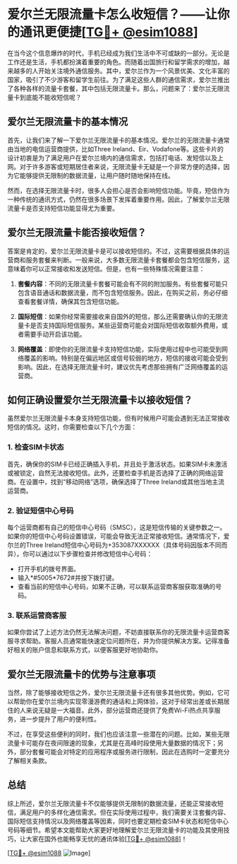# 爱尔兰无限流量卡怎么收短信？——让你的通讯更便捷[[TG💪+ @esim1088](https://t.me/s/esim1088)]

在当今这个信息爆炸的时代，手机已经成为我们生活中不可或缺的一部分。无论是工作还是生活，手机都扮演着重要的角色。而随着出国旅行和留学需求的增加，越来越多的人开始关注境外通信服务。其中，爱尔兰作为一个风景优美、文化丰富的国家，吸引了不少游客和留学生前往。为了满足这些人群的通信需求，爱尔兰推出了各种各样的流量卡套餐，其中包括无限流量卡。那么，问题来了：爱尔兰无限流量卡到底能不能收短信呢？

## 爱尔兰无限流量卡的基本情况

首先，让我们来了解一下爱尔兰无限流量卡的基本情况。爱尔兰的无限流量卡通常由当地的电信运营商提供，比如Three Ireland、Eir、Vodafone等。这些卡片的设计初衷是为了满足用户在爱尔兰境内的通信需求，包括打电话、发短信以及上网。对于许多游客或短期居住者来说，无限流量卡无疑是一个非常方便的选择，因为它能够提供无限制的数据流量，让用户随时随地保持在线。

然而，在选择无限流量卡时，很多人会担心是否会影响短信功能。毕竟，短信作为一种传统的通讯方式，仍然在很多场景下发挥着重要作用。因此，了解爱尔兰无限流量卡是否支持短信功能显得尤为重要。

## 爱尔兰无限流量卡能否接收短信？

答案是肯定的，爱尔兰无限流量卡是可以接收短信的。不过，这需要根据具体的运营商和服务套餐来判断。一般来说，大多数无限流量卡套餐都会包含短信服务，这意味着你可以正常接收和发送短信。但是，也有一些特殊情况需要注意：

1. **套餐内容**：不同的无限流量卡套餐可能会有不同的附加服务。有些套餐可能只包含语音通话和数据流量，而不包含短信服务。因此，在购买之前，务必仔细查看套餐详情，确保其包含短信功能。

2. **国际短信**：如果你经常需要接收来自国外的短信，那么还需要确认你的无限流量卡是否支持国际短信服务。某些运营商可能会对国际短信收取额外费用，或者需要手动开启该功能。

3. **网络覆盖**：即使你的无限流量卡支持短信功能，实际使用过程中也可能受到网络覆盖的影响。特别是在偏远地区或信号较弱的地方，短信的接收可能会受到影响。因此，在选择无限流量卡时，建议优先考虑那些拥有广泛网络覆盖的运营商。

## 如何正确设置爱尔兰无限流量卡以接收短信？

虽然爱尔兰无限流量卡本身支持短信功能，但有时候用户可能会遇到无法正常接收短信的情况。这时，你需要检查以下几个方面：

### 1. 检查SIM卡状态

首先，确保你的SIM卡已经正确插入手机，并且处于激活状态。如果SIM卡未激活或被锁定，自然无法接收短信。此外，还要检查手机是否选择了正确的网络运营商。在设置中，找到“移动网络”选项，确保选择了Three Ireland或其他当地主流运营商。

### 2. 验证短信中心号码

每个运营商都有自己的短信中心号码（SMSC），这是短信传输的关键参数之一。如果你的短信中心号码设置错误，可能会导致无法正常接收短信。通常情况下，爱尔兰的Three Ireland短信中心号码为+353087XXXXXX（具体号码因版本不同而异）。你可以通过以下步骤检查并修改短信中心号码：

- 打开手机的拨号界面。
- 输入*#5005*7672#并按下拨打键。
- 查看当前的短信中心号码，如果不正确，可以联系运营商客服获取准确的号码。

### 3. 联系运营商客服

如果你尝试了上述方法仍然无法解决问题，不妨直接联系你的无限流量卡运营商客服寻求帮助。客服人员通常能快速定位问题所在，并为你提供解决方案。记得准备好相关的账户信息和联系方式，以便客服更好地协助你。

## 爱尔兰无限流量卡的优势与注意事项

当然，除了能够接收短信之外，爱尔兰无限流量卡还有很多其他优势。例如，它可以帮助你在爱尔兰境内实现零漫游费的通话和上网体验，这对于经常出差或长期居住的人来说无疑是一大福音。此外，部分运营商还提供了免费Wi-Fi热点共享服务，进一步提升了用户的便利性。

不过，在享受这些便利的同时，我们也应该注意一些潜在的问题。比如，某些无限流量卡可能存在夜间限速的现象，尤其是在高峰时段使用大量数据的情况下；另外，部分套餐可能会对特定的应用程序或服务进行限制，因此在选购时一定要充分了解相关条款。

## 总结

综上所述，爱尔兰无限流量卡不仅能够提供无限制的数据流量，还能正常接收短信，满足用户的多样化通信需求。但在实际使用过程中，我们需要关注套餐内容、国际短信支持情况以及网络覆盖等因素，同时也要定期检查SIM卡状态和短信中心号码等细节。希望本文能帮助大家更好地理解爱尔兰无限流量卡的功能及其使用技巧，让大家在国外也能畅享无忧的通讯体验[[TG💪+ @esim1088](https://t.me/s/esim1088)]！

[[TG💪+ @esim1088](https://t.me/s/esim1088) ![Image](https://i.postimg.cc/4NQfJmqS/Snipaste-2025-05-13-00-14-12.png)]